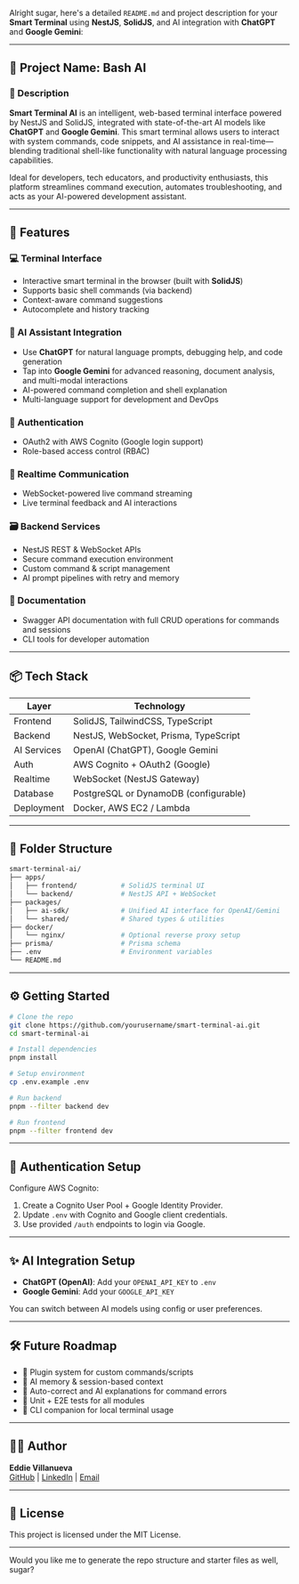 Alright sugar, here's a detailed `README.md` and project description for your **Smart Terminal** using **NestJS**, **SolidJS**, and AI integration with **ChatGPT** and **Google Gemini**:

---

## 📁 Project Name: Bash AI

### 🧠 Description
**Smart Terminal AI** is an intelligent, web-based terminal interface powered by NestJS and SolidJS, integrated with state-of-the-art AI models like **ChatGPT** and **Google Gemini**. This smart terminal allows users to interact with system commands, code snippets, and AI assistance in real-time—blending traditional shell-like functionality with natural language processing capabilities.

Ideal for developers, tech educators, and productivity enthusiasts, this platform streamlines command execution, automates troubleshooting, and acts as your AI-powered development assistant.

---

## 🚀 Features

### 💻 Terminal Interface
- Interactive smart terminal in the browser (built with **SolidJS**)
- Supports basic shell commands (via backend)
- Context-aware command suggestions
- Autocomplete and history tracking

### 🤖 AI Assistant Integration
- Use **ChatGPT** for natural language prompts, debugging help, and code generation
- Tap into **Google Gemini** for advanced reasoning, document analysis, and multi-modal interactions
- AI-powered command completion and shell explanation
- Multi-language support for development and DevOps

### 🔐 Authentication
- OAuth2 with AWS Cognito (Google login support)
- Role-based access control (RBAC)

### 📡 Realtime Communication
- WebSocket-powered live command streaming
- Live terminal feedback and AI interactions

### 🗃️ Backend Services
- NestJS REST & WebSocket APIs
- Secure command execution environment
- Custom command & script management
- AI prompt pipelines with retry and memory

### 📄 Documentation
- Swagger API documentation with full CRUD operations for commands and sessions
- CLI tools for developer automation

---

## 📦 Tech Stack

| Layer         | Technology                |
|---------------|---------------------------|
| Frontend      | SolidJS, TailwindCSS, TypeScript |
| Backend       | NestJS, WebSocket, Prisma, TypeScript |
| AI Services   | OpenAI (ChatGPT), Google Gemini |
| Auth          | AWS Cognito + OAuth2 (Google) |
| Realtime      | WebSocket (NestJS Gateway) |
| Database      | PostgreSQL or DynamoDB (configurable) |
| Deployment    | Docker, AWS EC2 / Lambda |

---

## 📁 Folder Structure

```bash
smart-terminal-ai/
├── apps/
│   ├── frontend/           # SolidJS terminal UI
│   └── backend/            # NestJS API + WebSocket
├── packages/
│   ├── ai-sdk/             # Unified AI interface for OpenAI/Gemini
│   └── shared/             # Shared types & utilities
├── docker/
│   └── nginx/              # Optional reverse proxy setup
├── prisma/                 # Prisma schema
├── .env                    # Environment variables
└── README.md
```

---

## ⚙️ Getting Started

```bash
# Clone the repo
git clone https://github.com/yourusername/smart-terminal-ai.git
cd smart-terminal-ai

# Install dependencies
pnpm install

# Setup environment
cp .env.example .env

# Run backend
pnpm --filter backend dev

# Run frontend
pnpm --filter frontend dev
```

---

## 🔐 Authentication Setup

Configure AWS Cognito:
1. Create a Cognito User Pool + Google Identity Provider.
2. Update `.env` with Cognito and Google client credentials.
3. Use provided `/auth` endpoints to login via Google.

---

## ✨ AI Integration Setup

- **ChatGPT (OpenAI)**: Add your `OPENAI_API_KEY` to `.env`
- **Google Gemini**: Add your `GOOGLE_API_KEY`

You can switch between AI models using config or user preferences.

---

## 🛠️ Future Roadmap

- 🧩 Plugin system for custom commands/scripts
- 📜 AI memory & session-based context
- 🧠 Auto-correct and AI explanations for command errors
- 🧪 Unit + E2E tests for all modules
- 🔌 CLI companion for local terminal usage

---

## 🧑‍💻 Author

**Eddie Villanueva**  
[GitHub](https://github.com/evillan0315) | [LinkedIn](https://www.linkedin.com/in/evillanueva0315) | [Email](mailto:evillan0315@gmail.com)

---

## 📝 License

This project is licensed under the MIT License.

---

Would you like me to generate the repo structure and starter files as well, sugar?
